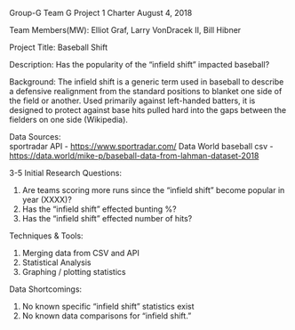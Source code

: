 Group-G
Team G Project 1 Charter						August 4, 2018
	

Team Members(MW):   Elliot Graf, Larry VonDracek II, Bill
 				   Hibner

Project Title:  Baseball Shift

Description:  Has the popularity of the “infield shift” impacted baseball?

Background:  The infield shift is a generic term used in baseball to describe a defensive realignment from the standard positions to blanket one side of the field or another. Used primarily against left-handed batters, it is designed to protect against base hits pulled hard into the gaps between the fielders on one side (Wikipedia). 

Data Sources:  
sportradar API - https://www.sportradar.com/
Data World baseball csv - https://data.world/mike-p/baseball-data-from-lahman-dataset-2018

3-5 Initial Research Questions:
1.	Are teams scoring more runs since the “infield shift” become popular in year (XXXX)?
2.	Has the “infield shift” effected bunting %?
3.	Has the “infield shift” effected number of hits?

Techniques & Tools:
1.	Merging data from CSV and API
2.	Statistical Analysis
3.	Graphing / plotting statistics

Data Shortcomings:
1.	No known specific “infield shift” statistics exist
2.	No known data comparisons for “infield shift.”
